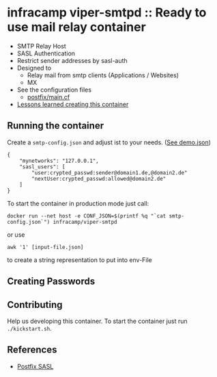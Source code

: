 # infracamp viper-smtpd :: Ready to use mail relay container

- SMTP Relay Host
- SASL Authentication
- Restrict sender addresses by sasl-auth
- Designed to
    - Relay mail from smtp clients (Applications / Websites)
    - MX
- See the configuration files
    - [postfix/main.cf](etc/postfix/main.cf)
- [Lessons learned creating this container](doc/LESSONS_LEARNED.md)

## Running the container

Create a `smtp-config.json` and adjust ist to your needs. ([See demo.json](doc/demo-smtp-conf.json))

```
{
    "mynetworks": "127.0.0.1",
    "sasl_users": [
        "user:crypted_passwd:sender@domain1.de,@domain2.de"
        "nextUser:crypted_passwd:allowed@domain2.de"
    ]
}
```

To start the container in production mode just call:

```
docker run --net host -e CONF_JSON=$(printf %q "`cat smtp-config.json`") infracamp/viper-smtpd
```

or use

```
awk '1' [input-file.json]
```

to create a string representation to put into env-File


## Creating Passwords


## Contributing

Help us developing this container. To start the container just run `./kickstart.sh`.

## References

- [Postfix SASL](http://www.postfix.org/SASL_README.html)
